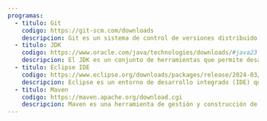 ```yaml
---
programas:
  - titulo: Git
    codigo: https://git-scm.com/downloads
    descripcion: Git es un sistema de control de versiones distribuido que permite gestionar y controlar los cambios en el código fuente de un proyecto. Facilita la colaboración entre desarrolladores y el seguimiento histórico de las modificaciones realizadas.
  - titulo: JDK
    codigo: https://www.oracle.com/java/technologies/downloads/#java23
    descripcion: El JDK es un conjunto de herramientas que permite desarrollar y ejecutar aplicaciones en Java. Incluye el compilador de Java, el entorno de ejecución (JRE) y otras utilidades necesarias para el desarrollo en este lenguaje.
  - titulo: Eclipse IDE
    codigo: https://www.eclipse.org/downloads/packages/release/2024-03/m1/eclipse-ide-java-developers
    descripcion: Eclipse es un entorno de desarrollo integrado (IDE) que facilita la creación de aplicaciones en diversos lenguajes de programación, especialmente Java. Ofrece herramientas como editor de código, depurador y soporte para integración con sistemas de control de versiones como Git.
  - titulo: Maven
    codigo: https://maven.apache.org/download.cgi
    descripcion: Maven es una herramienta de gestión y construcción de proyectos Java. Automatiza tareas como la compilación del código, la gestión de dependencias y la generación de paquetes ejecutables, facilitando la organización y mantenimiento de proyectos complejos.
---
```

